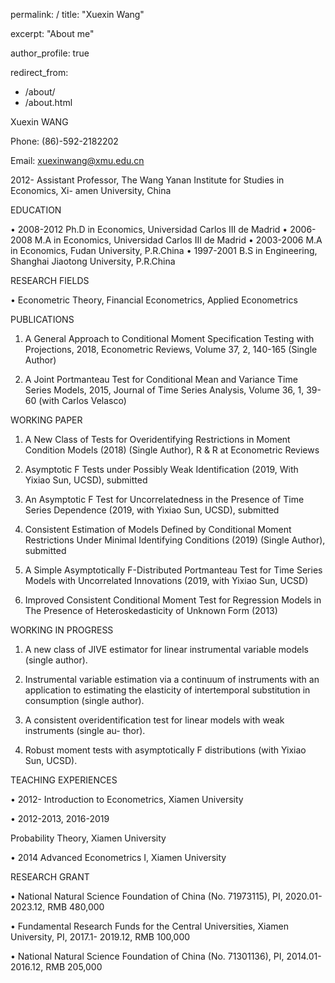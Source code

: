 permalink: /
title: "Xuexin Wang"

excerpt: "About me"

author_profile: true

redirect_from: 
  - /about/
  - /about.html

Xuexin WANG

Phone: (86)-592-2182202

Email: xuexinwang@xmu.edu.cn

2012-	Assistant Professor, The Wang Yanan Institute for Studies in Economics, Xi- amen University, China

EDUCATION

•	2008-2012	Ph.D in Economics, Universidad Carlos III de Madrid
•	2006-2008	M.A in Economics, Universidad Carlos III de Madrid
•	2003-2006	M.A in Economics, Fudan University, P.R.China
•	1997-2001	B.S in Engineering, Shanghai Jiaotong University, P.R.China

RESEARCH FIELDS

•	Econometric Theory, Financial Econometrics, Applied Econometrics

PUBLICATIONS

1.	A General Approach to Conditional Moment Specification Testing with Projections,  2018, Econometric Reviews, Volume 37, 2, 140-165 (Single Author)

2.	A Joint Portmanteau Test for Conditional Mean and Variance Time Series Models, 2015, Journal of Time Series Analysis, Volume 36, 1, 39-60 (with Carlos Velasco)

WORKING PAPER

1.	A New Class of Tests for Overidentifying Restrictions in Moment Condition Models (2018) (Single Author), R & R at Econometric Reviews

2.	Asymptotic F Tests under Possibly Weak Identification (2019, With Yixiao Sun, UCSD), submitted

3.	An Asymptotic F Test for Uncorrelatedness in the Presence of Time Series Dependence (2019, with Yixiao Sun, UCSD), submitted

4.	Consistent Estimation of Models Defined by Conditional Moment Restrictions Under Minimal Identifying Conditions (2019) (Single Author), submitted

5.	A Simple Asymptotically F-Distributed Portmanteau Test for Time Series Models with Uncorrelated Innovations (2019, with Yixiao Sun, UCSD)

6.	Improved Consistent Conditional Moment Test for Regression Models in The Presence   of Heteroskedasticity of Unknown Form (2013)
 
WORKING  IN PROGRESS

1.	A new class of JIVE estimator for linear instrumental variable models (single author).

2.	Instrumental variable estimation via a continuum of instruments with an application to estimating the elasticity of intertemporal substitution in consumption (single author).

3.	A consistent overidentification test for linear models with weak instruments (single au- thor).

4.	Robust moment tests with asymptotically F distributions (with Yixiao Sun, UCSD).

TEACHING  EXPERIENCES

•	2012-	Introduction to Econometrics, Xiamen University
 
• 2012-2013, 2016-2019
 
Probability Theory, Xiamen University
 
•	2014	Advanced Econometrics I, Xiamen University

RESEARCH GRANT

•	National Natural Science Foundation of China (No. 71973115), PI, 2020.01-2023.12,  RMB 480,000

•	Fundamental Research Funds for the Central Universities, Xiamen University, PI, 2017.1- 2019.12, RMB 100,000

•	National Natural Science Foundation of China (No. 71301136), PI, 2014.01-2016.12,  RMB 205,000
